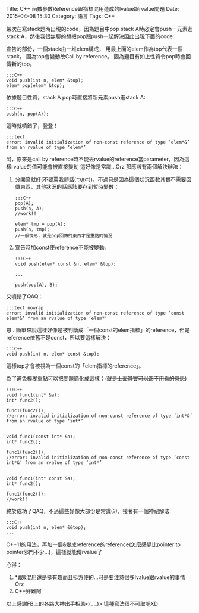 Title: C++ 函數參數Reference跟指標混用造成的lvalue跟rvalue問題
Date: 2015-04-08 15:30
Category: 語言
Tags: C++

某次在寫stack題時出現的code，因為題目中pop stack A時必定會push一元素進stack A，然後我很無聊的想把pop跟push一起解決因此出現下面的code:

宣告的部份，一個stack由一堆elem構成，
用最上面的elem作為top代表一個stack，
因為top會變動故Call by reference。
因為題目有如上性質令pop時會回傳新的top。

	:::C++
	void push(int n, elem* &top);
	elem* pop(elem* &top);

依據題目性質，stack A pop時直接將新元素push進stack A:

	:::C++
	push(n, pop(A));

這時就噴錯了，登登！

	:::text
	error: invalid initialization of non-const reference of type ‘elem*&’ from an rvalue of type ‘elem*’

阿，原來是call by reference時不能丟rvalue的reference當parameter，因為這樣rvalue的值可能會被直接變動
這好像是常識...Orz
那應該有兩個解決辦法：

1.  分開寫就好(不要罵我髒話(つд⊂))，不過只是因為這個狀況函數其實不需要回傳東西，其他狀況的話應該要存到暫時變數：

		:::C++
		pop(A);
		push(n, A);
		//work!!
		
   		elem* tmp = pop(A);
		push(n, tmp);
		//一般情形，就是pop回傳的東西才是重點的情況

2.  宣告時加const使reference不能被變動:

		:::C++
		void push(elem* const &n, elem* &top);
		
		...
		
		push(pop(A), B);

又噴錯了QAQ：

	:::text nowrap
	error: invalid initialization of non-const reference of type ‘const elem*&’ from an rvalue of type ‘elem*’

恩...簡單來說這樣好像是被判斷成「一個const的elem指標」的reference，但是reference依舊不是const，所以要這樣解決：

	:::C++
	void push(int n, elem* const &top);

這樣top才會被視為一個const的「elem指標的reference」。

為了避免模糊重點可以把問題簡化成這樣：(<del>就是上面其實可以都不用看的意思</del>)

	:::C++
	void func1(int* &a);
	int* func2();

	func1(func2());
	//error: invalid initialization of non-const reference of type ‘int*&’ from an rvalue of type ‘int*’


	void func1(const int* &a);
	int* func2();

	func1(func2());
	//error: invalid initialization of non-const reference of type ‘const int*&’ from an rvalue of type ‘int*’


	void func1(int* const &a);
	int* func2();

	func1(func2());
	//work!!

終於成功了QAQ，不過這些好像大部份是常識(?)，接著有一個神祕解法:

	:::C++
	void push(int n, elem* &&top);
	...

C++11的用法，再加一個&變成reference的reference(怎麼感覺比pointer to pointer邪門不少...)，這樣就能傳rvalue了

心得：

1.  *跟&混用還是挺有趣而且挺方便的...可是要注意很多lvalue跟rvalue的事情Orz
2.  C++好難阿

以上感謝FB上的各路大神出手相助<(_ _)>
這種寫法很不可取吧XD
